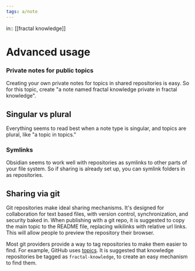 ```yaml
---
tags: a/note
---
```

in:: [[fractal knowledge]]

# Advanced usage
### Private notes for public topics
Creating your own private notes for topics in shared repositories is easy. So for this topic, create "a note named fractal knowledge private in fractal knowledge".

## Singular vs plural
Everything seems to read best when a note type is singular, and topics are plural, like "a topic in topics."

### Symlinks
Obsidian seems to work well with repositories as symlinks to other parts of your file system. So if sharing is already set up, you can symlink folders in as repositories.

## Sharing via git
Git repositories make ideal sharing mechanisms. It's designed for collaboration for text based files, with version control, synchronization, and security baked in. When publishing with a git repo, it is suggested to copy the main topic to the README file, replacing wikilinks with relative url links. This will allow people to preview the repository their browser.

Most git providers provide a way to tag repositories to make them easier to find. For example, GitHub uses [topics](https://docs.github.com/en/repositories/managing-your-repositorys-settings-and-features/customizing-your-repository/classifying-your-repository-with-topics). It is suggested that knowledge repositories be tagged as `fractal-knowledge`, to create an easy mechanism to find them.
